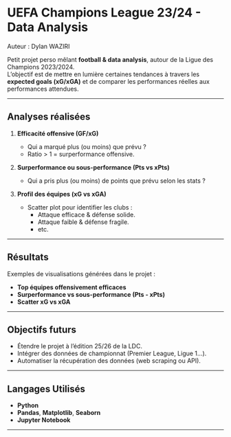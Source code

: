# UEFA Champions League 23/24 - Data Analysis

Auteur : Dylan WAZIRI

Petit projet perso mêlant **football & data analysis**, autour de la Ligue des Champions 2023/2024.  
L’objectif est de mettre en lumière certaines tendances à travers les **expected goals (xG/xGA)** et de comparer les performances réelles aux performances attendues.

---

## Analyses réalisées

1. **Efficacité offensive (GF/xG)**
   - Qui a marqué plus (ou moins) que prévu ?
   - Ratio > 1 = surperformance offensive.

2. **Surperformance ou sous-performance (Pts vs xPts)**
   - Qui a pris plus (ou moins) de points que prévu selon les stats ?

3. **Profil des équipes (xG vs xGA)**
   - Scatter plot pour identifier les clubs :
     - Attaque efficace & défense solide.
     - Attaque faible & défense fragile.
     - etc.

---

## Résultats

Exemples de visualisations générées dans le projet :

- **Top équipes offensivement efficaces**  
- **Surperformance vs sous-performance (Pts - xPts)**  
- **Scatter xG vs xGA**  

---

## Objectifs futurs

- Étendre le projet à l’édition 25/26 de la LDC.  
- Intégrer des données de championnat (Premier League, Ligue 1…).  
- Automatiser la récupération des données (web scraping ou API).  

---

## Langages Utilisés 

- **Python**
- **Pandas**, **Matplotlib**, **Seaborn**
- **Jupyter Notebook**

---
